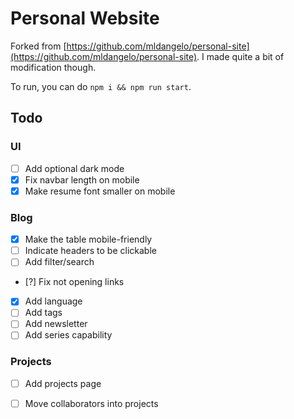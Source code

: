 # Personal Website

Forked from [https://github.com/mldangelo/personal-site](https://github.com/mldangelo/personal-site). I made quite a bit of modification though.

To run, you can do `npm i && npm run start`.


## Todo

### UI

- [ ] Add optional dark mode
- [x] Fix navbar length on mobile
- [x] Make resume font smaller on mobile

### Blog

- [x] Make the table mobile-friendly
- [ ] Indicate headers to be clickable
- [ ] Add filter/search
- [?] Fix not opening links
- [x] Add language
- [ ] Add tags
- [ ] Add newsletter
- [ ] Add series capability

### Projects

- [ ] Add projects page
- [ ] Move collaborators into projects


